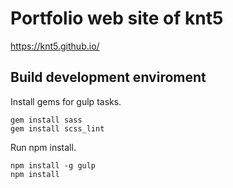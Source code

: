 # Portfolio web site of knt5

https://knt5.github.io/

## Build development enviroment

Install gems for gulp tasks.

```
gem install sass
gem install scss_lint
```

Run npm install.

```
npm install -g gulp
npm install
```
